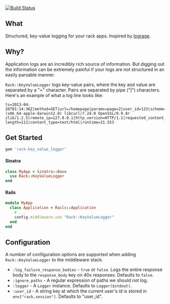 [![Build Status](https://secure.travis-ci.org/zaarly/rack-key_value_logger.png)](http://travis-ci.org/zaarly/rack-key_value_logger)

## What

Structured, key-value logging for your rack apps. Inspired by [lograge](https://github.com/roidrage/lograge).

## Why?

Application logs are an incredibly rich source of information. But digging out
the information can be extremely painful if your logs are not structured in an
easily parsable manner.

`Rack::KeyValueLogger` logs key-value pairs, where the key and value are
separated by a "=" character. Pairs are separated by pipe ("|") characters.
Here's an example of what a log line looks like:

```
ts=2013-04-26T01:14:36Z|method=GET|url=/homepage|params=page=2|user_id=123|scheme=http|user_agent=curl/7.24.0 (x86_64-apple-darwin12.0) libcurl/7.24.0 OpenSSL/0.9.8r zlib/1.2.5|remote_ip=127.0.0.1|http_version=HTTP/1.1|requested_content_type=text/html|log_source=key_value_logger|status=200|content-length=111|content_type=text/html|runtime=21.553
```

## Get Started

```ruby
gem 'rack-key_value_logger'
```

#### Sinatra

```ruby
class MyApp < Sinatra::Base
  use Rack::KeyValueLogger
end
```

#### Rails

```ruby
module MyApp
  class Application < Rails::Application
    # ...
    config.middleware.use "Rack::KeyValueLogger"
  end
end
```

## Configuration

A number of configuration options are supported when adding
`Rack::KeyValueLogger` to the middleware stack.

* `:log_failure_response_bodies` - `true` or `false`. Logs the entire response
  body to the `response_body` key on 40x responses. Defaults to `false`.
* `:ignore_paths` - A regular expression of paths we should not log.
* `:logger` - A `Logger` instance. Defaults to `Logger($stdout)`.
* `:user_id` - A string key at which the current user's id is stored in
  `env["rack.session"]`. Defaults to "user_id".
